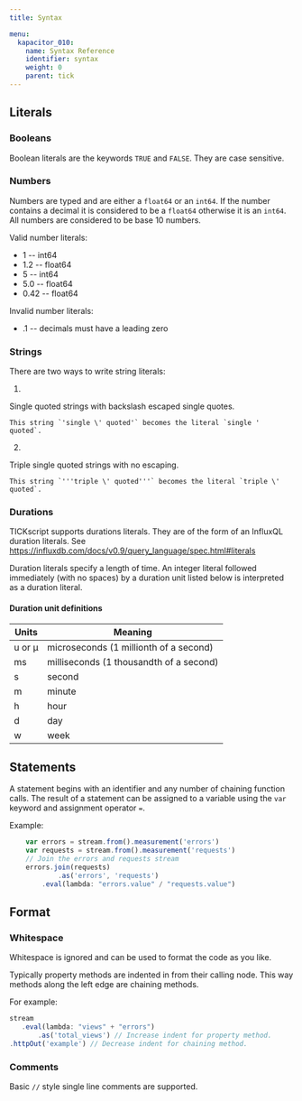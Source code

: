 ```yaml
---
title: Syntax

menu:
  kapacitor_010:
    name: Syntax Reference
    identifier: syntax
    weight: 0
    parent: tick
---
```


Literals
--------

### Booleans

Boolean literals are the keywords `TRUE` and `FALSE`.
They are case sensitive.

### Numbers

Numbers are typed and are either a `float64` or an `int64`.
If the number contains a decimal it is considered to be a `float64` otherwise it is an `int64`.
All numbers are considered to be base 10 numbers.

Valid number literals:

* 1 -- int64
* 1.2 -- float64
* 5 -- int64
* 5.0 -- float64
* 0.42 -- float64

Invalid number literals:

* .1 -- decimals must have a leading zero

### Strings

There are two ways to write string literals:

1.
Single quoted strings with backslash escaped single quotes.

    This string `'single \' quoted'` becomes the literal `single ' quoted`.

2.
Triple single quoted strings with no escaping.

    This string `'''triple \' quoted'''` becomes the literal `triple \' quoted`.

### Durations

TICKscript supports durations literals.
They are of the form of an InfluxQL duration literals.
See https://influxdb.com/docs/v0.9/query_language/spec.html#literals

Duration literals specify a length of time.
An integer literal followed immediately (with no spaces) by a duration unit listed below is interpreted as a duration literal.

#### Duration unit definitions

 Units  | Meaning
--------|-----------------------------------------
 u or µ | microseconds (1 millionth of a second)
 ms     | milliseconds (1 thousandth of a second)
 s      | second
 m      | minute
 h      | hour
 d      | day
 w      | week

Statements
----------

A statement begins with an identifier and any number of chaining function calls.
The result of a statement can be assigned to a variable using the `var` keyword and assignment operator `=`.

Example:

```javascript
    var errors = stream.from().measurement('errors')
    var requests = stream.from().measurement('requests')
    // Join the errors and requests stream
    errors.join(requests)
            .as('errors', 'requests')
        .eval(lambda: "errors.value" / "requests.value")
```

Format
------

### Whitespace

Whitespace is ignored and can be used to format the code as you like.

Typically property methods are indented in from their calling node.
This way methods along the left edge are chaining methods.

For example:

```javascript
stream
   .eval(lambda: "views" + "errors")
       .as('total_views') // Increase indent for property method.
.httpOut('example') // Decrease indent for chaining method.
```

### Comments

 Basic `//` style single line comments are supported.

